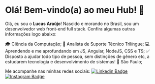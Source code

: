 # Olá! Bem-vindo(a) ao meu Hub! 👋
Olá, eu sou o **Lucas Araújo**! Nascido e morando no Brasil, sou um desenvolvedor web front-end full stack. Confira algumas outras informações logo abaixo:

🎓 Ciência da Computação;
💼 Analista de Suporte Técnico Trilíngue;
💻 Aprendendo e me aprofundando em JS, Angular, NodeJS, CSS e TS;
✅ Disposto a ajudar todo tipo de pessoa, sem distinções de gênero etc, a estudarem tecnologia e desenvolvimento de sistemas!
📍 São Paulo;

Me acompanhe nas minhas redes sociais:
[![Linkedin Badge](https://img.shields.io/badge/-LinkedIn-blue?style=flat-square&logo=Linkedin&logoColor=white&link=https://www.linkedin.com/in/lucasarasouza/)](https://www.linkedin.com/in/lucasarasouza/) [![Instagram Badge](https://img.shields.io/badge/-Instagram-violet?style=flat-square&logo=Instagram&logoColor=white&link=https://www.instagram.com/luks.araujo_/)](https://www.instagram.com/luks.araujo_/)

